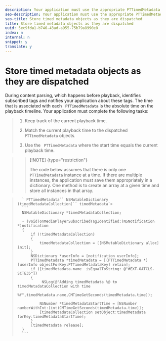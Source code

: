 ```yaml
---
description: Your application must use the appropriate PTTimedMetadata objects at the appropriate times.
seo-description: Your application must use the appropriate PTTimedMetadata objects at the appropriate times.
seo-title: Store timed metadata objects as they are dispatched
title: Store timed metadata objects as they are dispatched
uuid: 5ec9fda1-b746-43ad-a955-75b79a8990e8
index: n
internal: n
snippet: y
translate: y
---
```


# Store timed metadata objects as they are dispatched

During content parsing, which happens before playback,  <!-- PH element: phrases/primetime-sdk-name --> identifies subscribed tags and notifies your application about these tags. The time that is associated with each ` PTTimedMetadata` is the absolute time on the playback timeline. 
Your application must complete the following tasks:

>1. Keep track of the current playback time.
>1. Match the current playback time to the dispatched ` PTTimedMetadata` objects.
>
>1. Use the ` PTTimedMetadata` where the start time equals the current playback time.

>   >[!NOTE] {type="restriction"}
>   >
>   >The code below assumes that there is only one ` PTTimedMetadata` instance at a time. If there are multiple instances, the application must save them appropriately in a dictionary. One method is to create an array at a given time and store all instances in that array. 
>

>       ` PTTimedMetadata`` NSMutableDictionary (timedMetadataCollection)`` timedMetadata`>    
>       ```
>       NSMutableDictionary *timedMetadataCollection; 
>         
>       - (void)onMediaPlayerSubscribedTagIdentified:(NSNotification *)notification 
>       { 
>           if (!timedMetadataCollection) 
>           { 
>               timedMetadataCollection = [[NSMutableDictionary alloc] init]; 
>           } 
>           NSDictionary *userInfo = [notification userInfo]; 
>           PTTimedMetadata *timedMetadata = [(PTTimedMetadata *)[userInfo objectForKey:PTTimedMetadataKey] retain]; 
>           if ([timedMetadata.name  isEqualToString: @"#EXT-OATCLS-SCTE35"]) 
>           { 
>                NSLog(@"Adding timedMetadata %@ to timedMetadataCollection with time                      
>                        %f",timedMetadata.name,CMTimeGetSeconds(timedMetadata.time)); 
>         
>               NSNumber *timedMetadataStartTime = [NSNumber numberWithInt:(int)CMTimeGetSeconds(timedMetadata.time)]; 
>               [timedMetadataCollection setObject:timedMetadata forKey:timedMetadataStartTime]; 
>           } 
>           [timedMetadata release]; 
>       }
>       ```

